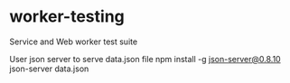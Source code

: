 # worker-testing
Service and Web worker test suite

User json server to serve data.json file
npm install -g json-server@0.8.10
json-server data.json 

